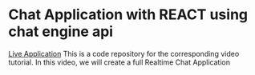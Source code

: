 # Chat Application with REACT using chat engine api
[Live Application](https://area51-chat-application.netlify.app/)
This is a code repository for the corresponding video tutorial. In this video, we will create a full Realtime Chat Application
